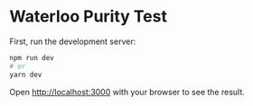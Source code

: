 # Waterloo Purity Test

First, run the development server:

```bash
npm run dev
# or
yarn dev
```

Open [http://localhost:3000](http://localhost:3000) with your browser to see the result.
